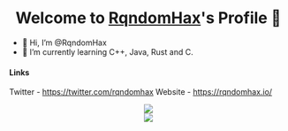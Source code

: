 <p align="center">
  <h1 align="center">Welcome to <a href="https://github.com/RqndomHax">RqndomHax</a>'s Profile 👋</h1>
</p>
<ul>
  <li>👋 Hi, I’m @RqndomHax</li>
  <li>🌱 I’m currently learning C++, Java, Rust and C.</li>
</ul>

#### Links
Twitter - https://twitter.com/rqndomhax
Website - https://rqndomhax.io/

 <p align="center">
    <image src="https://github-readme-stats-zeta-wine.vercel.app/api?username=RqndomHax&show_icons=true&theme=tokyonight&hide_title=true&include_all_commits=true"><br>
    <image src="https://github-readme-stats.vercel.app/api/top-langs/?username=RqndomHax&langs_count=10&layout=compact&theme=tokyonight"><br>
</p>
      
